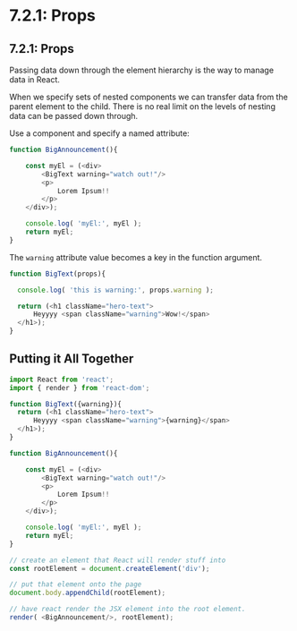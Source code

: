 # 7.2.1: Props

## 7.2.1: Props

Passing data down through the element hierarchy is the way to manage data in React.

When we specify sets of nested components we can transfer data from the parent element to the child. There is no real limit on the levels of nesting data can be passed down through.

Use a component and specify a named attribute:

```javascript
function BigAnnouncement(){

    const myEl = (<div>
        <BigText warning="watch out!"/>
        <p>
            Lorem Ipsum!!
        </p>
    </div>);

    console.log( 'myEl:', myEl );
    return myEl;
}
```

The `warning` attribute value becomes a key in the function argument.

```javascript
function BigText(props){

  console.log( 'this is warning:', props.warning );

  return (<h1 className="hero-text">
      Heyyyy <span className="warning">Wow!</span>
  </h1>);
}
```

## Putting it All Together

```javascript
import React from 'react';
import { render } from 'react-dom';

function BigText({warning}){
  return (<h1 className="hero-text">
      Heyyyy <span className="warning">{warning}</span>
  </h1>);
}

function BigAnnouncement(){

    const myEl = (<div>
        <BigText warning="watch out!"/>
        <p>
            Lorem Ipsum!!
        </p>
    </div>);

    console.log( 'myEl:', myEl );
    return myEl;
}

// create an element that React will render stuff into
const rootElement = document.createElement('div');

// put that element onto the page
document.body.appendChild(rootElement);

// have react render the JSX element into the root element.
render( <BigAnnouncement/>, rootElement);
```

